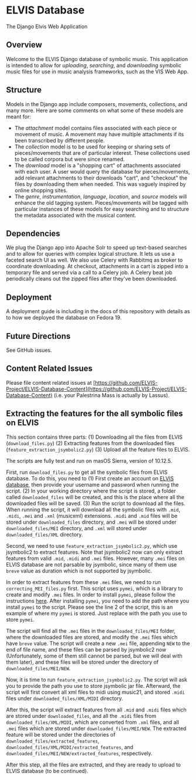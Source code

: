 ELVIS Database
==========

The Django Elvis Web Application

## Overview
Welcome to the ELVIS Django database of symbolic music. This application is intended to allow for _uploading_, _searching_, and _downloading_ symbolic music files for use in music analysis frameworks, such as the VIS Web App.

## Structure
Models in the Django app include composers, movements, collections, and many more. Here are some comments on what some of these models are meant for:
+ The _attachment_ model contains files associated with each piece or movement of music. A movement may have multiple attachments if its been transcribed by different people.
+ The _collection_ model is to be used for keeping or sharing sets of pieces/movements that are of particular interest. These collections used to be called corpora but were since renamed.
+ The _download_ model is a "shopping cart" of attachments associated with each user. A user would query the database for pieces/movements, add relevant attachments to their downloads "cart", and "checkout" the files by downloading them when needed. This was vaguely inspired by online shopping sites.
+ The _genre_, _instrumentation_, _language_, _location_, and _source_ models will enhance the old tagging system. Pieces/movements will be tagged with particular instances of these models for easy searching and to structure the metadata associated with the musical content. 

## Dependencies
We plug the Django app into Apache Solr to speed up text-based searches and to allow for queries with complex logical structure. It lets us use a faceted search UI as well. We also use Celery with Rabbitmq as broker to coordinate downloading. At checkout, attachments in a cart is zipped into a temporary file and served via a call to a Celery job. A Celery beat job periodically cleans out the zipped files after they've been downloaded.

## Deployment
A deployment guide is including in the docs of this repository with details as to how we deployed the database on Fedora 19.

## Future Directions
See GitHub issues.

## Content Related Issues
Please file content related issues at [https://github.com/ELVIS-Project/ELVIS-Database-Content](https://github.com/ELVIS-Project/ELVIS-Database-Content) (i.e. your Palestrina Mass is actually by Lassus).

## Extracting the features for the all symbolic files on ELVIS
This section contains three parts: (1) Downloading all the files from ELVIS (`download_files.py`) (2) Extracting features from the downloaded files (`feature_extraction_jsymbolic2.py`) (3) Upload all the feature files to ELVIS.

The scripts are fully test and run on masOS Sierra, version of 10.12.5.

First, run `download_files.py` to get all the symbolic files from ELVIS database. To do this, you need to (1) First create an account on [ELVIS database](https://database.elvisproject.ca), then provide your username and password when running the script. (2) In your working directory where the script is stored, a folder called `downloaded_files` will be created, and this is the place where all the downloaded files will be saved. (3) Run the script to download all the files. When running the script, it will download all the symbolic files with `.mid`, `.midi`, `.mei` and `.xml` (musicxml) extensions. `.midi` and `.mid` files will be stored under `downloaded_files` directory, and `.mei` will be stored under `downloaded_files/MEI` directory, and `.xml` will stored under `downloaded_files/XML` directory.

Second, we need to use `feature_extraction_jsymbolic2.py`, which use jsymbolic2 to extract features. Note that jsymbolic2 now can only extract features from valid `.mid`, `.midi` and `.mei` files. However, many `.mei` files on ELVIS database are not parsable by jsymbolic, since many of them use `breve` value as duration which is not supported by jsymbolic.

In order to extract features from these `.mei` files, we need to run `correcting_MEI_files.py` first. This script uses `pymei`, which is a library to create and modify `.mei` files. In order to install `pymei`, please follow the instructions [here](https://github.com/DDMAL/libmei/wiki). After installing `pymei`, you need to add the path where you install `pymei` to the script. Please see the line 2 of the script, this is an example of where my `pymei` is stored. Just replace with the path you use to store `pymei`. 

The script will find all the `.mei` files in the `downloaded_files/MEI` folder, where the downloaded files are stored, and modify the `.mei` files which have `breve` value. The script will create a new `.mei` file, appending `NEW` to the end of file name, and these files can be parsed by jsymbolic2 now (Unfortunately, some of them still cannot be parsed, but we will deal with them later), and these files will be stored under the directory of `downloaded_files/MEI/NEW`.

Now, it is time to run `feature_extraction_jsymbolic2.py`. The script will ask you to provide the path you use to store jsymbolic jar file. Afterward, the script will first convert all xml files to midi using music21, and stored `.midi` files under `downloaded_files/XML/MIDI` directory.

After this, the script will extract features from all `.mid` and `.midi` files which are stored under `downloaded_files`, and all the `.midi` files from `downloaded_files/XML/MIDI`, which are converted from `.xml` files, and all `.mei` files which are stored under `downloaded_files/MEI/NEW`. The extracted feature will be stored under the directories of `downloaded_files/extracted_features`, `downloaded_files/XML/MIDI/extracted_features`, and `downloaded_files/MEI/NEW/extracted_features`, respectively.

After this step, all the files are extracted, and they are ready to upload to ELVIS database (to be continued).
